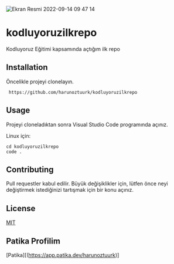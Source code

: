 ![Ekran Resmi 2022-09-14 09 47 14](https://user-images.githubusercontent.com/85230159/190080781-78be59a9-4a01-4cba-ad8c-7bbb58336d28.png)




# kodluyoruzilkrepo
Kodluyoruz Eğitimi kapsamında açtığım ilk repo
## Installation
Öncelikle projeyi clonelayın.
```github
 https://github.com/harunoztuurk/kodluyoruzilkrepo
```

## Usage
Projeyi cloneladıktan sonra Visual Studio Code programında açınız.

Linux için:

```github
cd kodluyoruzilkrepo
code .
```
## Contributing
Pull requestler kabul edilir. Büyük değişiklikler için, lütfen önce neyi değiştirmek istediğinizi tartışmak için bir konu açınız.

## License

[MIT](https://choosealicense.com/licenses/mit/)

## Patika Profilim

[Patika][(https://app.patika.dev/harunoztuurk)]
